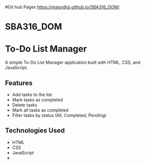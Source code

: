 #Git hub Pages
https://majordigi.github.io/SBA316_DOM/
# SBA316_DOM
# To-Do List Manager

A simple To-Do List Manager application built with HTML, CSS, and JavaScript.

## Features
- Add tasks to the list
- Mark tasks as completed
- Delete tasks
- Mark all tasks as completed
- Filter tasks by status (All, Completed, Pending)

## Technologies Used
- HTML
- CSS
- JavaScript
-
